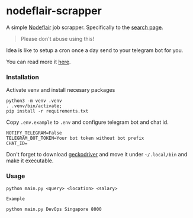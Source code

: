 # nodeflair-scrapper

A simple [Nodeflair](https://nodeflair.com) job scrapper. Specifically to the [search page](https://nodeflair.com/jobs?query=Automation&page=1&sort_by=relevant&countries%5B%5D=Singapore&salary_min=10000).

> Please don't abuse using this!

Idea is like to setup a cron once a day send to your telegram bot for you.

You can read more it [here](https://setkyar.com/scrapping-nodeflair-and-notify-to-telegram).

### Installation

Activate venv and install necesary packages

```
python3 -m venv .venv
. .venv/bin/activate;
pip install -r requirements.txt
```

Copy `.env.example` to `.env` and configure telegram bot and chat id.

```
NOTIFY_TELEGRAM=False
TELEGRAM_BOT_TOKEN=Your bot token without bot prefix
CHAT_ID=
```

Don't forget to download [geckodriver](https://github.com/mozilla/geckodriver/releases) and move it under `~/.local/bin` and make it executable.

### Usage

```
python main.py <query> <location> <salary>

Example

python main.py DevOps Singapore 8000
```